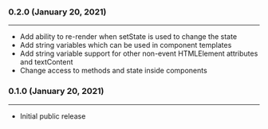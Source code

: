 ### 0.2.0 (January 20, 2021) 
---
- Add ability to re-render when setState is used to change the state
- Add string variables which can be used in component templates
- Add string variable support for other non-event HTMLElement attributes and textContent
- Change access to methods and state inside components

### 0.1.0 (January 20, 2021) 
---
- Initial public release